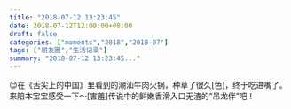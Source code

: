 ```yaml
---
title: "2018-07-12 13:23:45"
date: 2018-07-12T12:00:00+08:00
draft: false
categories: ["moments","2018","2018-07"]
tags: ["朋友圈","生活记录"]
summary: "2018-07-12 13:23:45..."
---
```


😌在《舌尖上的中国》里看到的潮汕牛肉火锅，种草了很久[色]，终于吃进嘴了。来陪本宝宝感受一下～[害羞]传说中的鲜嫩香滑入口无渣的“吊龙伴”吧！

